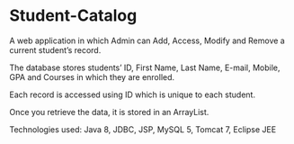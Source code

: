 # Student-Catalog
A web application in which Admin can Add, Access, Modify and Remove a current student’s record. 

The database stores students’ ID, First Name, Last Name, E-mail, Mobile, GPA and Courses in which they are enrolled. 

Each record is accessed using ID which is unique to each student. 

Once you retrieve the data, it is stored in an ArrayList. 

Technologies used: Java 8, JDBC, JSP, MySQL 5, Tomcat 7, Eclipse JEE

